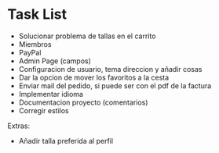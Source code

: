 
# Task List

- Solucionar problema de tallas en el carrito
- Miembros
- PayPal
- Admin Page (campos)
- Configuracion de usuario, tema direccion y añadir cosas
- Dar la opcion de mover los favoritos a la cesta
- Enviar mail del pedido, si puede ser con el pdf de la factura
- Implementar idioma
- Documentacion proyecto (comentarios)
- Corregir estilos


Extras:
 - Añadir talla preferida al perfil